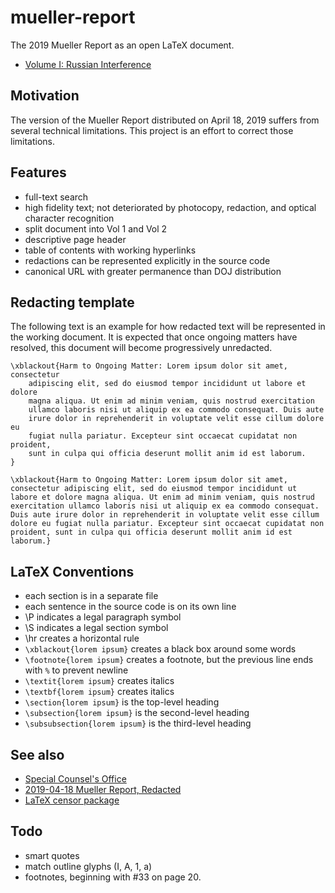 # mueller-report

The 2019 Mueller Report as an open LaTeX document.

- [Volume I: Russian Interference](https://github.com/iandennismiller/mueller-report/blob/master/products/mueller-report-vol-1.pdf)

## Motivation

The version of the Mueller Report distributed on April 18, 2019 suffers from several technical limitations.  This project is an effort to correct those limitations.

## Features

- full-text search
- high fidelity text; not deteriorated by photocopy, redaction, and optical character recognition
- split document into Vol 1 and Vol 2
- descriptive page header
- table of contents with working hyperlinks
- redactions can be represented explicitly in the source code
- canonical URL with greater permanence than DOJ distribution

## Redacting template

The following text is an example for how redacted text will be represented in the working document.  It is expected that once ongoing matters have resolved, this document will become progressively unredacted.

    \xblackout{Harm to Ongoing Matter: Lorem ipsum dolor sit amet, consectetur
        adipiscing elit, sed do eiusmod tempor incididunt ut labore et dolore
        magna aliqua. Ut enim ad minim veniam, quis nostrud exercitation
        ullamco laboris nisi ut aliquip ex ea commodo consequat. Duis aute
        irure dolor in reprehenderit in voluptate velit esse cillum dolore eu
        fugiat nulla pariatur. Excepteur sint occaecat cupidatat non proident,
        sunt in culpa qui officia deserunt mollit anim id est laborum.
    }

    \xblackout{Harm to Ongoing Matter: Lorem ipsum dolor sit amet, consectetur adipiscing elit, sed do eiusmod tempor incididunt ut labore et dolore magna aliqua. Ut enim ad minim veniam, quis nostrud exercitation ullamco laboris nisi ut aliquip ex ea commodo consequat. Duis aute irure dolor in reprehenderit in voluptate velit esse cillum dolore eu fugiat nulla pariatur. Excepteur sint occaecat cupidatat non proident, sunt in culpa qui officia deserunt mollit anim id est laborum.}

## LaTeX Conventions

- each section is in a separate file
- each sentence in the source code is on its own line
- \P indicates a legal paragraph symbol
- \S indicates a legal section symbol
- \hr creates a horizontal rule
- `\xblackout{lorem ipsum}` creates a black box around some words
- `\footnote{lorem ipsum}` creates a footnote, but the previous line ends with `%` to prevent newline
- `\textit{lorem ipsum}` creates italics
- `\textbf{lorem ipsum}` creates italics
- `\section{lorem ipsum}` is the top-level heading
- `\subsection{lorem ipsum}` is the second-level heading
- `\subsubsection{lorem ipsum}` is the third-level heading

## See also

- [Special Counsel's Office](https://www.justice.gov/sco)
- [2019-04-18 Mueller Report, Redacted](https://www.justice.gov/storage/report.pdf)
- [LaTeX censor package](https://ctan.org/pkg/censor)

## Todo

- smart quotes
- match outline glyphs (I, A, 1, a)
- footnotes, beginning with #33 on page 20.
